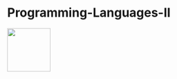 # Programming-Languages-II   
<img src="https://media.giphy.com/media/aN9GqoR7OD3nq/giphy.gif" align="rigt" width="100" height="100"> 
